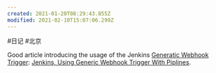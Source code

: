 ```yaml
---
created: 2021-01-20T08:29:43.855Z
modified: 2021-02-10T15:07:06.299Z
---
```

#日记 #北京

Good article introducing the usage of the Jenkins [Generatic Webhook Trigger](https://plugins.jenkins.io/generic-webhook-trigger): [Jenkins, Using Generic Webhook Trigger With Piplines](https://jaehoo.wordpress.com/2019/12/19/jenkins-using-generic-webhook-trigger-with-pipelines/).   